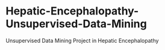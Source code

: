 # Hepatic-Encephalopathy-Unsupervised-Data-Mining
Unsupervised Data Mining Project in Hepatic Encephalopathy
